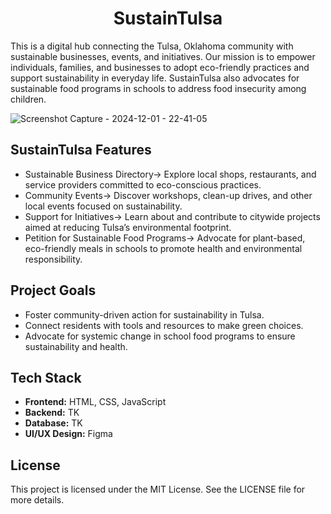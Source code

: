 <h1 align="center">SustainTulsa</h1>

This is a digital hub connecting the Tulsa, Oklahoma community with sustainable businesses, events, and initiatives. Our mission is to empower individuals, families, and businesses to adopt eco-friendly practices and support sustainability in everyday life. SustainTulsa also advocates for sustainable food programs in schools to address food insecurity among children.

![Screenshot Capture - 2024-12-01 - 22-41-05](https://github.com/user-attachments/assets/7471c4ae-9140-4aa7-93c5-b060a58aee3b)

## SustainTulsa Features 
- Sustainable Business Directory-> Explore local shops, restaurants, and service providers committed to eco-conscious practices.
- Community Events->  Discover workshops, clean-up drives, and other local events focused on sustainability.
- Support for Initiatives->  Learn about and contribute to citywide projects aimed at reducing Tulsa’s environmental footprint.
- Petition for Sustainable Food Programs-> Advocate for plant-based, eco-friendly meals in schools to promote health and environmental responsibility.

## Project Goals
- Foster community-driven action for sustainability in Tulsa.
- Connect residents with tools and resources to make green choices.
- Advocate for systemic change in school food programs to ensure sustainability and health.

## Tech Stack
- **Frontend:** HTML, CSS, JavaScript
- **Backend:** TK
- **Database:** TK
- **UI/UX Design:** Figma

## License
This project is licensed under the MIT License. See the LICENSE file for more details.
